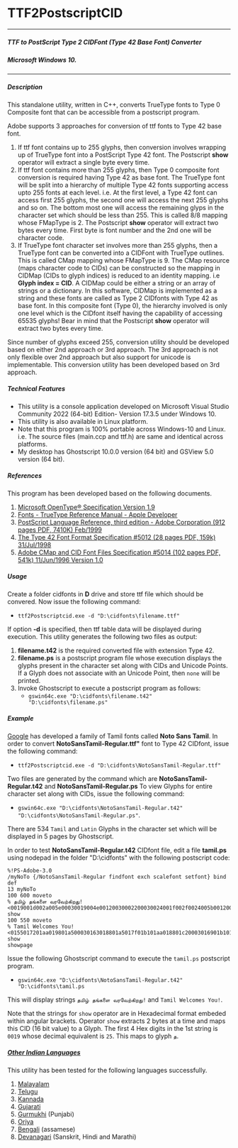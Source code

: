# TTF2PostscriptCID
----------------------------------------------------------------------------------------
##### _TTF to PostScript Type 2 CIDFont (Type 42 Base Font) Converter_ 

##### Microsoft Windows 10.
----------------------------------------------------------------------------------------
##### Description
This standalone utility, written in C++, converts TrueType fonts to Type 0 Composite font that can be accessible from a postscript program. 

Adobe supports 3 approaches for conversion of ttf fonts to Type 42 base font.
1. If ttf font contains up to 255 glyphs, then conversion involves wrapping up of TrueType font into a PostScript Type 42 font. The Postscript **show** operator will extract a single byte every time.
2. If ttf font contains more than 255 glyphs, then Type 0 composite font conversion is required having Type 42 as base font. The TrueType font will be split into a hierarchy of multiple Type 42 fonts supporting access upto 255 fonts at each level. i.e. At the first level, a Type 42 font can access first 255 glyphs, the second one will access the next 255 glyphs and so on. The bottom most one will access the remaining glyps in the character set which should be less than 255. This is called 8/8 mapping whose FMapType is 2. The Postscript **show** operator will extract two bytes every time. First byte is font number and the 2nd one will be character code.
3. If TrueType font character set involves more than 255 glyphs, then a TrueType font can be converted into a CIDFont with TrueType outlines. This is called CMap mapping whose FMapType is 9. The CMap resource (maps character code to CIDs) can be constructed so the mapping in CIDMap (CIDs to glyph indices) is reduced to an identity mapping. i.e **Glyph index = CID**. A CIDMap could be either a string or an array of strings or a dictionary. In this software, CIDMap is implemented as a string and these fonts are called as Type 2 CIDfonts with Type 42 as base font. In this  composite font (Type 0), the hierarchy involved is only one level which is the CIDfont itself having the capability of accessing 65535 glyphs! Bear in mind that the Postscript **show** operator will extract two bytes every time.

Since number of glyphs exceed 255, conversion utility should be developed based on either 2nd approach or 3rd approach. The 3rd approach is not only flexible over 2nd approach but also support for unicode is implementable.
This conversion utility has been developed based on 3rd approach. 


##### Technical Features
- This utility is a console application developed on Microsoft Visual Studio Community 2022 (64-bit) Edition- Version 17.3.5 under Windows 10.
- This utility is also available in Linux platform.
- Note that this program is 100% portable across Windows-10 and Linux. i.e. The source files (main.ccp and ttf.h) are same and identical across platforms.
- My desktop has Ghostscript 10.0.0 version (64 bit) and GSView 5.0 version (64 bit).


##### References
This program has been developed based on the following documents.
1. [Microsoft OpenType® Specification Version 1.9](https://learn.microsoft.com/en-us/typography/opentype/spec/)
2. [Fonts - TrueType Reference Manual - Apple Developer](https://developer.apple.com/fonts/TrueType-Reference-Manual/)
3. [PostScript Language Reference, third edition - Adobe Corporation (912 pages PDF, 7410K) Feb/1999](https://www.adobe.com/jp/print/postscript/pdfs/PLRM.pdf)
4. [The Type 42 Font Format Specification #5012 (28 pages PDF, 159k) 31/Jul/1998](https://adobe-type-tools.github.io/font-tech-notes/pdfs/5012.Type42_Spec.pdf)
5. [Adobe CMap and CID Font Files Specification #5014 (102 pages PDF, 541k) 11/Jun/1996 Version 1.0](https://adobe-type-tools.github.io/font-tech-notes/pdfs/5014.CIDFont_Spec.pdf)

##### Usage
Create a folder cidfonts in **D** drive and store ttf file which should be convered. Now issue the following command:
- `ttf2Postscriptcid.exe -d "D:\cidfonts\filename.ttf"`

If option **-d** is specified, then ttf table data will be displayed during execution.
This utility generates the following two files as output:
1. **filename.t42** is the required converted file with extension Type 42.
2. **filename.ps** is a postscript program file whose execution displays the glyphs present in the character set along with CIDs and Unicode Points. If a Glyph does not associate with an Unicode Point, then `none` will be printed.
3. Invoke Ghostscript to execute a postscript program as follows:
    - `gswin64c.exe "D:\cidfonts\filename.t42" "D:\cidfonts\filename.ps"`

##### Example
[Google](https://fonts.google.com/noto/specimen/Noto+Sans+Tamil) has developed a family of Tamil fonts called **Noto Sans Tamil**.
In order to convert **NotoSansTamil-Regular.ttf"** font to Type 42 CIDfont, issue the following command:
- `ttf2Postscriptcid.exe -d "D:\cidfonts\NotoSansTamil-Regular.ttf"`

Two files are generated by the command which are **NotoSansTamil-Regular.t42** and **NotoSansTamil-Regular.ps**
To view Glyphs for entire character set along with CIDs, issue the following command:

- `gswin64c.exe "D:\cidfonts\NotoSansTamil-Regular.t42" "D:\cidfonts\NotoSansTamil-Regular.ps"`.

There are 534 `Tamil` and `Latin` Glyphs in the character set which will be displayed in 5 pages by Ghostscript.

In order to test **NotoSansTamil-Regular.t42** CIDfont file, edit a file **tamil.ps** using nodepad in the folder "D:\cidfonts\" with the following postscript code:
```
%!PS-Adobe-3.0
/myNoTo {/NotoSansTamil-Regular findfont exch scalefont setfont} bind def
13 myNoTo
100 600 moveto 
% தமிழ் தங்களை வரவேற்கிறது!
<0019001d002a005e00030019004e00120030002200030024001f002f0024005b0012002a0020007a00aa> show
100 550 moveto 
% Tamil Welcomes You!
<0155017201aa019801a500030163018801a5017f01b101aa018801c20003016901b101cb00aa00b5> show
showpage
```

Issue the following Ghostscript command  to execute the `tamil.ps` postscript program. 
- `gswin64c.exe "D:\cidfonts\NotoSansTamil-Regular.t42" "D:\cidfonts\tamil.ps`

This will display strings `தமிழ் தங்களை வரவேற்கிறது!` and `Tamil Welcomes You!`.

Note that the strings for `show` operator are in Hexadecimal format embeded within angular brackets. Operator `show` extracts 2 bytes at a time and maps this CID (16 bit value) to a Glyph.
The first 4 Hex digits in the 1st string is `0019` whose decimal equivalent is `25`. This maps to glyph `த`.

##### [Other Indian Languages](https://fonts.google.com/noto/fonts)
This utility has been tested for the following languages successfully.
1. [Malayalam](https://fonts.google.com/noto/specimen/Noto+Sans+Malayalam)
2. [Telugu](https://fonts.google.com/noto/specimen/Noto+Sans+Telugu)
3. [Kannada](https://fonts.google.com/noto/specimen/Noto+Sans+Kannada)
4. [Gujarati](https://fonts.google.com/noto/specimen/Noto+Sans+Gujarati)
5. [Gurmukhi](https://fonts.google.com/noto/specimen/Noto+Sans+Gurmukhi) (Punjabi)
6. [Oriya](https://fonts.google.com/noto/specimen/Noto+Sans+Oriya)
7. [Bengali](https://fonts.google.com/noto/specimen/Noto+Sans+Bengali) (assamese)
8. [Devanagari](https://fonts.google.com/noto/specimen/Noto+Sans+Devanagari) (Sanskrit, Hindi and Marathi)